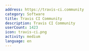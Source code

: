 ```yaml
---
address: https://travis-ci.community
category: Software
title: Travis CI Community
description: Travis CI Community
userCount: 1423
icon: travis-ci.png
activity: medium
language: en
---
```

